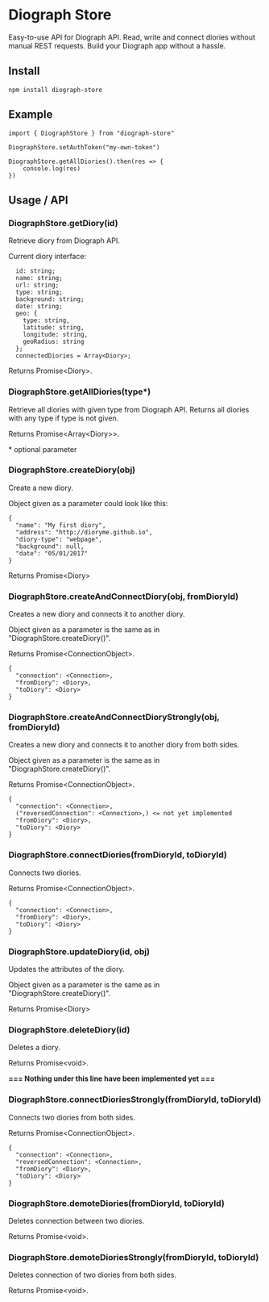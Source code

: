 # Diograph Store

Easy-to-use API for Diograph API. Read, write and connect diories without manual REST requests. Build your Diograph app without a hassle.

## Install

```
npm install diograph-store
```

## Example

```
import { DiographStore } from "diograph-store"

DiographStore.setAuthToken("my-own-token")

DiographStore.getAllDiories().then(res => {
    console.log(res)
})
```

## Usage / API

### DiographStore.getDiory(id)

Retrieve diory from Diograph API.

Current diory interface:
```
  id: string;
  name: string;
  url: string;
  type: string;
  background: string;
  date: string;
  geo: {
    type: string,
    latitude: string,
    longitude: string,
    geoRadius: string
  };
  connectedDiories = Array<Diory>;
```

Returns Promise\<Diory>.

### DiographStore.getAllDiories(type\*)

Retrieve all diories with given type from Diograph API. Returns all diories with any type if type is not given.

Returns Promise\<Array\<Diory\>\>.

\* optional parameter

### DiographStore.createDiory(obj)

Create a new diory.

Object given as a parameter could look like this:
```
{
  "name": "My first diory",
  "address": "http://dioryme.github.io",
  "diory-type": "webpage",
  "background": null,
  "date": "05/01/2017"
}
```

Returns Promise\<Diory>

### DiographStore.createAndConnectDiory(obj, fromDioryId)

Creates a new diory and connects it to another diory.

Object given as a parameter is the same as in "DiographStore.createDiory()".

Returns Promise\<ConnectionObject>.

```
{
  "connection": <Connection>,
  "fromDiory": <Diory>,
  "toDiory": <Diory>
}
```

### DiographStore.createAndConnectDioryStrongly(obj, fromDioryId)

Creates a new diory and connects it to another diory from both sides.

Object given as a parameter is the same as in "DiographStore.createDiory()".

Returns Promise\<ConnectionObject>.

```
{
  "connection": <Connection>,
  ("reversedConnection": <Connection>,) <= not yet implemented
  "fromDiory": <Diory>,
  "toDiory": <Diory>
}
```

### DiographStore.connectDiories(fromDioryId, toDioryId)

Connects two diories.

Returns Promise\<ConnectionObject>.

```
{
  "connection": <Connection>,
  "fromDiory": <Diory>,
  "toDiory": <Diory>
}
```

### DiographStore.updateDiory(id, obj)

Updates the attributes of the diory.

Object given as a parameter is the same as in "DiographStore.createDiory()".

Returns Promise\<Diory>


### DiographStore.deleteDiory(id)

Deletes a diory.

Returns Promise\<void>.


**=== Nothing under this line have been implemented yet ===**


### DiographStore.connectDioriesStrongly(fromDioryId, toDioryId)

Connects two diories from both sides.

Returns Promise\<ConnectionObject>.

```
{
  "connection": <Connection>,
  "reversedConnection": <Connection>,
  "fromDiory": <Diory>,
  "toDiory": <Diory>
}
```

### DiographStore.demoteDiories(fromDioryId, toDioryId)

Deletes connection between two diories.

Returns Promise\<void>.


### DiographStore.demoteDioriesStrongly(fromDioryId, toDioryId)

Deletes connection of two diories from both sides.

Returns Promise\<void>.
